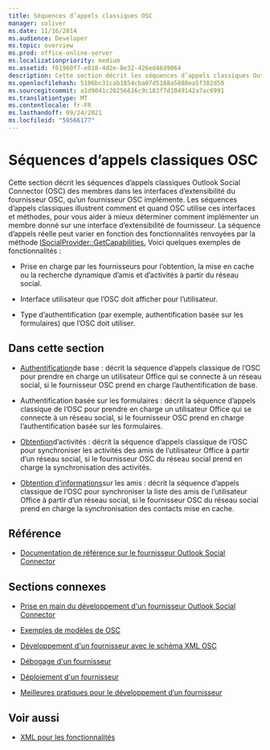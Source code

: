 ```yaml
---
title: Séquences d’appels classiques OSC
manager: soliver
ms.date: 11/16/2014
ms.audience: Developer
ms.topic: overview
ms.prod: office-online-server
ms.localizationpriority: medium
ms.assetid: f61960f7-e018-4d2e-8e32-426ed46d9064
description: Cette section décrit les séquences d’appels classiques Outlook Social Connector (OSC) des membres dans les interfaces d’extensibilité du fournisseur OSC, qu’un fournisseur OSC implémente.
ms.openlocfilehash: 5106bc31cab1854cba07d5188a5888ea5f382d50
ms.sourcegitcommit: a1d9041c20256616c9c183f7d1049142a7ac6991
ms.translationtype: MT
ms.contentlocale: fr-FR
ms.lasthandoff: 09/24/2021
ms.locfileid: "59566177"
---
```

# <a name="osc-typical-calling-sequences"></a>Séquences d’appels classiques OSC

Cette section décrit les séquences d’appels classiques Outlook Social Connector (OSC) des membres dans les interfaces d’extensibilité du fournisseur OSC, qu’un fournisseur OSC implémente. Les séquences d’appels classiques illustrent comment et quand OSC utilise ces interfaces et méthodes, pour vous aider à mieux déterminer comment implémenter un membre donné sur une interface d’extensibilité de fournisseur. La séquence d’appels réelle peut varier en fonction des fonctionnalités renvoyées par la méthode [ISocialProvider::GetCapabilities.](isocialprovider-getcapabilities.md) Voici quelques exemples de fonctionnalités : 
  
- Prise en charge par les fournisseurs pour l’obtention, la mise en cache ou la recherche dynamique d’amis et d’activités à partir du réseau social.
    
- Interface utilisateur que l’OSC doit afficher pour l’utilisateur.
    
- Type d’authentification (par exemple, authentification basée sur les formulaires) que l’OSC doit utiliser.
    
## <a name="in-this-section"></a>Dans cette section

- [Authentification](basic-authentication.md)de base : décrit la séquence d’appels classique de l’OSC pour prendre en charge un utilisateur Office qui se connecte à un réseau social, si le fournisseur OSC prend en charge l’authentification de base.
    
- [](forms-based-authentication.md)Authentification basée sur les formulaires : décrit la séquence d’appels classique de l’OSC pour prendre en charge un utilisateur Office qui se connecte à un réseau social, si le fournisseur OSC prend en charge l’authentification basée sur les formulaires.
    
- [Obtention](getting-activities.md)d’activités : décrit la séquence d’appels classique de l’OSC pour synchroniser les activités des amis de l’utilisateur Office à partir d’un réseau social, si le fournisseur OSC du réseau social prend en charge la synchronisation des activités.
    
- [Obtention d’informations](getting-friends-information.md)sur les amis : décrit la séquence d’appels classique de l’OSC pour synchroniser la liste des amis de l’utilisateur Office à partir d’un réseau social, si le fournisseur OSC du réseau social prend en charge la synchronisation des contacts mise en cache.
    
## <a name="reference"></a>Référence

- [Documentation de référence sur le fournisseur Outlook Social Connector](outlook-social-connector-provider-reference-0.md)
  
## <a name="related-sections"></a>Sections connexes

- [Prise en main du développement d'un fournisseur Outlook Social Connector](getting-started-with-developing-an-outlook-social-connector-provider.md)
  
- [Exemples de modèles de OSC](osc-sample-templates.md)
  
- [Développement d'un fournisseur avec le schéma XML OSC](developing-a-provider-with-the-osc-xml-schema.md)
  
- [Débogage d'un fournisseur](debugging-a-provider.md)
  
- [Déploiement d'un fournisseur](deploying-a-provider.md)
  
- [Meilleures pratiques pour le développement d’un fournisseur](best-practices-for-developing-a-provider.md)
  
## <a name="see-also"></a>Voir aussi

- [XML pour les fonctionnalités](xml-for-capabilities.md)

